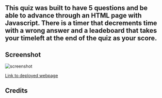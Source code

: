 # <Timed Quiz>
## This quiz was built to have 5 questions and be able to advance through an HTML page with Javascript. There is a timer that decrements time with a wrong answer and a leadeboard that takes your timeleft at the end of the quiz as your score.


 

## Screenshot

![screenshot](./assets/images/screenshotportfolio.JPG)
    
[Link to deployed webpage](https://michaelzadra27.github.io/Portfolio/)

## Credits
